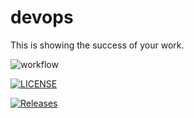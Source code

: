# devops
This is showing the success of your work.

![workflow](https://github.com/<Swe-Zin-Ei>/<devops>/actions/workflows/main.yml/badge.svg)

[![LICENSE](https://img.shields.io/github/license/<Swe-Zin-Ei>/devops.svg?style=flat-square)](https:/Swe-Zin-Ei/github.com/<>/devops/blob/master/LICENSE)

[![Releases](https://img.shields.io/github/release/<Swe-Zin-Ei>/devops/all.svg?style=flat-square)](https://github.com/<Swe-Zin-Ei>/devops/releases)

